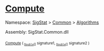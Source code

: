 # [Compute](./Dtw-100664150.md)

Namespace: [SigStat]() > [Common](./../../README.md) > [Algorithms](./../README.md)

Assembly: SigStat.Common.dll

<sub>[Compute](./Dtw-100664150.md) ( <sub>[`Double`](https://docs.microsoft.com/en-us/dotnet/api/System.Double)[]</sub> signature1, <sub>[`Double`](https://docs.microsoft.com/en-us/dotnet/api/System.Double)[]</sub> signature2 )</sub>&nbsp; &nbsp; &nbsp; &nbsp; &nbsp; &nbsp; &nbsp; &nbsp; &nbsp;<sub></sub>
